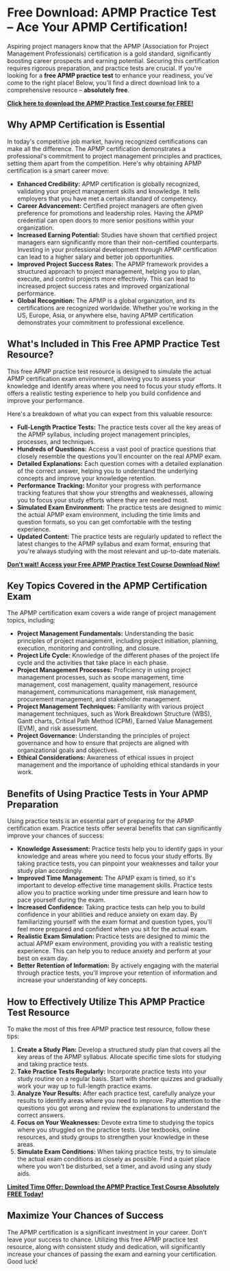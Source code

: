 # Free Download: APMP Practice Test – Ace Your APMP Certification!

Aspiring project managers know that the APMP (Association for Project Management Professionals) certification is a gold standard, significantly boosting career prospects and earning potential. Securing this certification requires rigorous preparation, and practice tests are crucial. If you're looking for a **free APMP practice test** to enhance your readiness, you've come to the right place! Below, you'll find a direct download link to a comprehensive resource – **absolutely free**.

[**Click here to download the APMP Practice Test course for FREE!**](https://udemywork.com/apmp-practice-test)

## Why APMP Certification is Essential

In today's competitive job market, having recognized certifications can make all the difference. The APMP certification demonstrates a professional's commitment to project management principles and practices, setting them apart from the competition. Here's why obtaining APMP certification is a smart career move:

*   **Enhanced Credibility:** APMP certification is globally recognized, validating your project management skills and knowledge. It tells employers that you have met a certain standard of competency.
*   **Career Advancement:** Certified project managers are often given preference for promotions and leadership roles. Having the APMP credential can open doors to more senior positions within your organization.
*   **Increased Earning Potential:** Studies have shown that certified project managers earn significantly more than their non-certified counterparts. Investing in your professional development through APMP certification can lead to a higher salary and better job opportunities.
*   **Improved Project Success Rates:** The APMP framework provides a structured approach to project management, helping you to plan, execute, and control projects more effectively. This can lead to increased project success rates and improved organizational performance.
*   **Global Recognition:** The APMP is a global organization, and its certifications are recognized worldwide. Whether you're working in the US, Europe, Asia, or anywhere else, having APMP certification demonstrates your commitment to professional excellence.

## What's Included in This Free APMP Practice Test Resource?

This free APMP practice test resource is designed to simulate the actual APMP certification exam environment, allowing you to assess your knowledge and identify areas where you need to focus your study efforts. It offers a realistic testing experience to help you build confidence and improve your performance.

Here's a breakdown of what you can expect from this valuable resource:

*   **Full-Length Practice Tests:** The practice tests cover all the key areas of the APMP syllabus, including project management principles, processes, and techniques.
*   **Hundreds of Questions:** Access a vast pool of practice questions that closely resemble the questions you'll encounter on the real APMP exam.
*   **Detailed Explanations:** Each question comes with a detailed explanation of the correct answer, helping you to understand the underlying concepts and improve your knowledge retention.
*   **Performance Tracking:** Monitor your progress with performance tracking features that show your strengths and weaknesses, allowing you to focus your study efforts where they are needed most.
*   **Simulated Exam Environment:** The practice tests are designed to mimic the actual APMP exam environment, including the time limits and question formats, so you can get comfortable with the testing experience.
*   **Updated Content:** The practice tests are regularly updated to reflect the latest changes to the APMP syllabus and exam format, ensuring that you're always studying with the most relevant and up-to-date materials.

[**Don't wait! Access your Free APMP Practice Test Course Download Now!**](https://udemywork.com/apmp-practice-test)

## Key Topics Covered in the APMP Certification Exam

The APMP certification exam covers a wide range of project management topics, including:

*   **Project Management Fundamentals:** Understanding the basic principles of project management, including project initiation, planning, execution, monitoring and controlling, and closure.
*   **Project Life Cycle:** Knowledge of the different phases of the project life cycle and the activities that take place in each phase.
*   **Project Management Processes:** Proficiency in using project management processes, such as scope management, time management, cost management, quality management, resource management, communications management, risk management, procurement management, and stakeholder management.
*   **Project Management Techniques:** Familiarity with various project management techniques, such as Work Breakdown Structure (WBS), Gantt charts, Critical Path Method (CPM), Earned Value Management (EVM), and risk assessment.
*   **Project Governance:** Understanding the principles of project governance and how to ensure that projects are aligned with organizational goals and objectives.
*   **Ethical Considerations:** Awareness of ethical issues in project management and the importance of upholding ethical standards in your work.

## Benefits of Using Practice Tests in Your APMP Preparation

Using practice tests is an essential part of preparing for the APMP certification exam. Practice tests offer several benefits that can significantly improve your chances of success:

*   **Knowledge Assessment:** Practice tests help you to identify gaps in your knowledge and areas where you need to focus your study efforts. By taking practice tests, you can pinpoint your weaknesses and tailor your study plan accordingly.
*   **Improved Time Management:** The APMP exam is timed, so it's important to develop effective time management skills. Practice tests allow you to practice working under time pressure and learn how to pace yourself during the exam.
*   **Increased Confidence:** Taking practice tests can help you to build confidence in your abilities and reduce anxiety on exam day. By familiarizing yourself with the exam format and question types, you'll feel more prepared and confident when you sit for the actual exam.
*   **Realistic Exam Simulation:** Practice tests are designed to mimic the actual APMP exam environment, providing you with a realistic testing experience. This can help you to reduce anxiety and perform at your best on exam day.
*   **Better Retention of Information:** By actively engaging with the material through practice tests, you'll improve your retention of information and increase your understanding of key concepts.

## How to Effectively Utilize This APMP Practice Test Resource

To make the most of this free APMP practice test resource, follow these tips:

1.  **Create a Study Plan:** Develop a structured study plan that covers all the key areas of the APMP syllabus. Allocate specific time slots for studying and taking practice tests.
2.  **Take Practice Tests Regularly:** Incorporate practice tests into your study routine on a regular basis. Start with shorter quizzes and gradually work your way up to full-length practice exams.
3.  **Analyze Your Results:** After each practice test, carefully analyze your results to identify areas where you need to improve. Pay attention to the questions you got wrong and review the explanations to understand the correct answers.
4.  **Focus on Your Weaknesses:** Devote extra time to studying the topics where you struggled on the practice tests. Use textbooks, online resources, and study groups to strengthen your knowledge in these areas.
5.  **Simulate Exam Conditions:** When taking practice tests, try to simulate the actual exam conditions as closely as possible. Find a quiet place where you won't be disturbed, set a timer, and avoid using any study aids.

[**Limited Time Offer: Download the APMP Practice Test Course Absolutely FREE Today!**](https://udemywork.com/apmp-practice-test)

## Maximize Your Chances of Success

The APMP certification is a significant investment in your career. Don't leave your success to chance. Utilizing this free APMP practice test resource, along with consistent study and dedication, will significantly increase your chances of passing the exam and earning your certification. Good luck!

